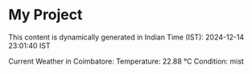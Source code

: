 # My Project

This content is dynamically generated in Indian Time (IST): 2024-12-14 23:01:40 IST


Current Weather in Coimbatore:
Temperature: 22.88 °C
Condition: mist
